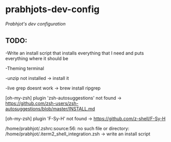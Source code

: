 <h1>prabhjots-dev-config</h1>
<h6>Prabhjot's dev configuration</h6> 

<h2>TODO:</h2>

-Write an install script that installs everything that I need and puts everything where it should be

-Theming terminal

-unzip not installed -> install it

-live grep doesnt work -> brew install ripgrep

[oh-my-zsh] plugin 'zsh-autosuggestions' not found -> https://github.com/zsh-users/zsh-autosuggestions/blob/master/INSTALL.md

[oh-my-zsh] plugin 'F-Sy-H' not found -> https://github.com/z-shell/F-Sy-H

/home/prabhjot/.zshrc:source:56: no such file or directory: /home/prabhjot/.iterm2_shell_integration.zsh -> write an install script
